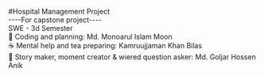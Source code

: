 #Hospital Management Project <br/>
----For capstone project----<br/>
SWE - 3d Semester<br/>
🌟 Coding and planning: Md. Monoarul Islam Moon <br/>
☕ Mental help and tea preparing: Kamruujjaman Khan Bilas <br>
🤪 Story maker, moment creator & wiered question asker: Md. Goljar Hossen Anik
